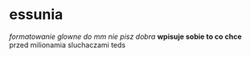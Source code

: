 # essunia
*formatowanie glowne do  mm nie pisz dobra*
**wpisuje sobie to co chce**
przed milionamia sluchaczami
teds